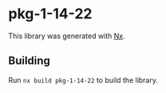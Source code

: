 # pkg-1-14-22

This library was generated with [Nx](https://nx.dev).

## Building

Run `nx build pkg-1-14-22` to build the library.
